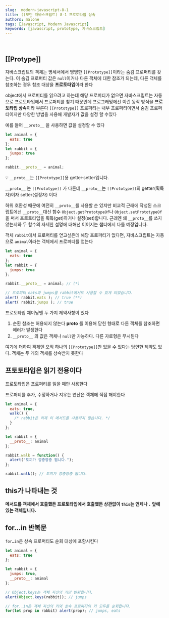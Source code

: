 ```yaml
---
slug:  modern-javascript-8-1
title: ((모던 자바스크립트) 8-1 프로토타입 상속
authors: malone
tags: [Javascript, Modern Javascript]
keywords: [javascript, prototype, 자바스크립트]
---
```

<br/>

## [[Protype]]

자바스크립트의 객체는 명세서에서 명명한 `[[Prototype]]`이라는 숨김 프로퍼티를 갖는다. 이 숨김 프로퍼티 값은 `null`이거나 다른 객체에 대한 참조가 되는데, 다른 객체를 참조하는 경우 참조 대상을 **프로토타입**이라 한다

object에서 프로퍼티를 읽으려고 하는데 해당 프로퍼티가 없으면 자바스크립트는 자동으로 프로토타입에서 프로퍼티를 찾기 때문인데 프로그래밍에선 이런 동작 방식을 **프로토타입 상속**이라 부른다
`[[Prototype]]` 프로퍼티는 내부 프로퍼티이면서 숨김 프로퍼티이지만 다양한 방법을 사용해 개발자가 값을 설정 할 수있다

예를 들어 `__proto__` 을 사용하면 값을 설정할 수 있다

```jsx
let animal = {
  eats: true
};
let rabbit = {
  jumps: true
};

rabbit.__proto__ = animal;
```

💡 `__proto__`는 `[[Prototype]]`용 getter·setter입니다.

`__proto__` 는 `[[Prototype]]` 가 다른데 `__proto__`는 `[[Prototype]]`의 getter(획득자)이자 setter(설정자) 이다

하위 호환성 때문에 여전히 `__proto__`를 사용할 순 있지만 비교적 근래에 작성된 스크립트에선 `__proto__`대신 함수 `Object.getPrototypeOf`나 `Object.setPrototypeOf`을 써서 프로토타입을 획득(get)하거나 설정(set)합니다. 근래엔 왜 `__proto__`를 쓰지 않는지와 두 함수의 자세한 설명에 대해선 이어지는 챕터에서 다룰 예정입니다.

객체 `rabbit`에서 프로퍼티를 얻고싶은데 해당 프로퍼티가 없다면, 자바스크립트는 자동으로 `animal`이라는 객체에서 프로퍼티를 얻는다

```jsx
let animal = {
  eats: true
};
let rabbit = {
  jumps: true
};

rabbit.__proto__ = animal; // (*)

// 프로퍼티 eats과 jumps를 rabbit에서도 사용할 수 있게 되었습니다.
alert( rabbit.eats ); // true (**)
alert( rabbit.jumps ); // true
```

프로토타입 체이닝엔 두 가지 제약사항이 있다

1. 순환 참조는 허용되지 않는다 __proto__ 를 이용해 닫힌 형태로 다른 객체를 참조하면 에러가 발생한다
2. `__proto__` 의 값은 객체나 `null`만 가능하다. 다른 자료형은 무시된다

여기에 더하여 객체엔 오직 하나의 `[[Prototype]]`만 있을 수 있다는 당연한 제약도 있다. 객체는 두 개의 객체를 상속받지 못한다

## 프토토타입은 읽기 전용이다

프로토타입은 프로퍼티를 읽을 때만 사용한다

프로퍼티를 추가, 수정하거나 지우는 연산은 객체에 직접 해야한다

```jsx
let animal = {
  eats: true,
  walk() {
    /* rabbit은 이제 이 메서드를 사용하지 않습니다. */
  }
};

let rabbit = {
  __proto__: animal
};

rabbit.walk = function() {
  alert("토끼가 깡충깡충 뜁니다.");
};

rabbit.walk(); // 토끼가 깡충깡충 뜁니다.
```

## this가 나타내는 것

**메서드를 객체에서 호출했든 프로토타입에서 호출했든 상관없이 `this`는 언제나 `.` 앞에 있는 객체입니다.**

## for…in 반복문

`for…in`은 상속 프로퍼티도 순회 대상에 포함시킨다
```jsx
let animal = {
  eats: true
};

let rabbit = {
  jumps: true,
  __proto__: animal
};

// Object.keys는 객체 자신의 키만 반환합니다.
alert(Object.keys(rabbit)); // jumps

// for..in은 객체 자신의 키와 상속 프로퍼티의 키 모두를 순회합니다.
for(let prop in rabbit) alert(prop); // jumps, eats
```